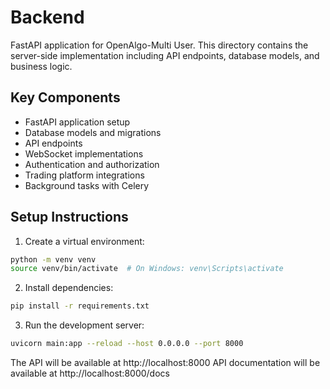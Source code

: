 # Backend

FastAPI application for OpenAlgo-Multi User. This directory contains the server-side implementation including API endpoints, database models, and business logic.

## Key Components
- FastAPI application setup
- Database models and migrations
- API endpoints
- WebSocket implementations
- Authentication and authorization
- Trading platform integrations
- Background tasks with Celery

## Setup Instructions

1. Create a virtual environment:
```bash
python -m venv venv
source venv/bin/activate  # On Windows: venv\Scripts\activate
```

2. Install dependencies:
```bash
pip install -r requirements.txt
```

3. Run the development server:
```bash
uvicorn main:app --reload --host 0.0.0.0 --port 8000
```

The API will be available at http://localhost:8000
API documentation will be available at http://localhost:8000/docs
